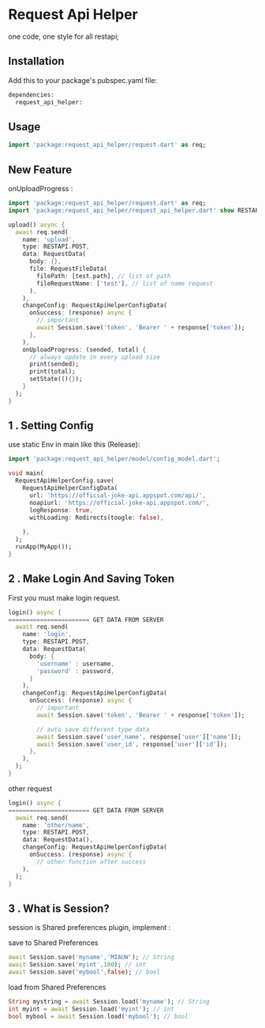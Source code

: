 # Request Api Helper

one code, one style for all restapi;


## Installation

Add this to your package's pubspec.yaml file:

```bash
dependencies:
  request_api_helper:
```

## Usage

```dart
import 'package:request_api_helper/request.dart' as req;
```

## New Feature
onUploadProgress :

```dart
import 'package:request_api_helper/request.dart' as req;
import 'package:request_api_helper/request_api_helper.dart' show RESTAPI; // use show [class] for selection 

upload() async {
  await req.send(
    name: 'upload',
    type: RESTAPI.POST,
    data: RequestData(
      body: {},
      file: RequestFileData(
        filePath: [test.path], // list of path
        fileRequestName: ['test'], // list of name request 
      ),
    ),
    changeConfig: RequestApiHelperConfigData(
      onSuccess: (response) async {
        // important
        await Session.save('token', 'Bearer ' + response['token']);
      },
    ),
    onUploadProgress: (sended, total) {
      // always update in every upload size
      print(sended);
      print(total);
      setState((){});
    }
  );
}
```


## 1 . Setting Config
use static Env in main like this (Release):

```dart
import 'package:request_api_helper/model/config_model.dart';

void main(
  RequestApiHelperConfig.save(
    RequestApiHelperConfigData(
      url: 'https://official-joke-api.appspot.com/api/',
      noapiurl: 'https://official-joke-api.appspot.com/',
      logResponse: true,
      withLoading: Redirects(toogle: false),
      
    ),
  );
  runApp(MyApp());
}

```

[See More Setting]: https://pub.dev/documentation/request_api_helper/latest/model_config_model/model_config_model-library.html

## 2 . Make Login And Saving Token
First you must make login request.

```dart
login() async {
======================= GET DATA FROM SERVER
  await req.send(
    name: 'login',
    type: RESTAPI.POST,
    data: RequestData(
      body: {
        'username' : username,
        'password' : password,
      }
    ),
    changeConfig: RequestApiHelperConfigData(
      onSuccess: (response) async {
        // important
        await Session.save('token', 'Bearer ' + response['token']);

        // auto save different type data
        await Session.save('user_name', response['user']['name']);
        await Session.save('user_id', response['user']['id']);
      },
    ),
  );
}
```

other request

```dart
login() async {
======================= GET DATA FROM SERVER
  await req.send(
    name: 'other/name',
    type: RESTAPI.POST,
    data: RequestData(),
    changeConfig: RequestApiHelperConfigData(
      onSuccess: (response) async {
        // other function after success 
    ),
  );
}
```

## 3 . What is Session?

session is Shared preferences plugin, implement :

save to Shared Preferences
```dart
await Session.save('myname','MIAUW'); // String
await Session.save('myint',100); // int
await Session.save('mybool',false); // bool

```

load from Shared Preferences
```dart
String mystring = await Session.load('myname'); // String
int myint = await Session.load('myint'); // int
bool mybool = await Session.load('mybool'); // bool

```
